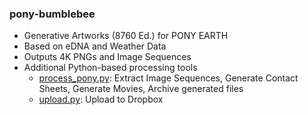 ### pony-bumblebee

* Generative Artworks (8760 Ed.) for PONY EARTH
* Based on eDNA and Weather Data
* Outputs 4K PNGs and Image Sequences
* Additional Python-based processing tools 
    * [process_pony.py](tools/process_pony.py): Extract Image Sequences, Generate Contact Sheets, Generate Movies, Archive generated files
    * [upload.py](tools/upload.py): Upload to Dropbox
